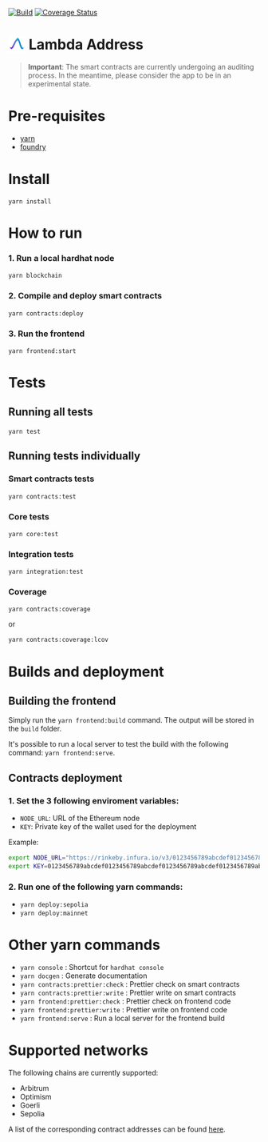 [![Build](https://github.com/LambdaAddress/LambdaAddress/actions/workflows/main.yml/badge.svg)](https://github.com/LambdaAddress/LambdaAddress/actions/workflows/main.yml) [![Coverage Status](https://coveralls.io/repos/github/LambdaAddress/LambdaAddress/badge.svg?branch=master)](https://coveralls.io/github/LambdaAddress/LambdaAddress?branch=master)


# <img src="src/frontend/images/logo.svg" height="34" style="vertical-align: bottom;" /> Lambda Address

> **Important**: The smart contracts are currently undergoing an auditing process. In the meantime, please consider the app to be in an experimental state.

# Pre-requisites

- [yarn](https://classic.yarnpkg.com/lang/en/docs/install) 
- [foundry](https://book.getfoundry.sh/getting-started/installation)

# Install

```
yarn install
```

# How to run

### 1. Run a local hardhat node

```
yarn blockchain
```

### 2. Compile and deploy smart contracts

```
yarn contracts:deploy
```

### 3. Run the frontend

```
yarn frontend:start
```

# Tests

## Running all tests

```
yarn test
```

## Running tests individually

### Smart contracts tests

```
yarn contracts:test
``` 

### Core tests

```
yarn core:test
``` 

### Integration tests

```
yarn integration:test
``` 

### Coverage 

```
yarn contracts:coverage
```

or 

```
yarn contracts:coverage:lcov
```

# Builds and deployment

## Building the frontend

Simply run the `yarn frontend:build` command. The output will be stored in the `build` folder. 

It's possible to run a local server to test the build with the following command: `yarn frontend:serve`.

## Contracts deployment

### 1. Set the 3 following enviroment variables:
  - `NODE_URL`: URL of the Ethereum node
  - `KEY`: Private key of the wallet used for the deployment

Example:

```bash
export NODE_URL="https://rinkeby.infura.io/v3/0123456789abcdef0123456789abcdef"
export KEY=0123456789abcdef0123456789abcdef0123456789abcdef0123456789abcdef
```

### 2. Run one of the following yarn commands:
  - `yarn deploy:sepolia`
  - `yarn deploy:mainnet`


# Other yarn commands

- `yarn console` : Shortcut for `hardhat console`
- `yarn docgen` : Generate documentation
- `yarn contracts:prettier:check` : Prettier check on smart contracts
- `yarn contracts:prettier:write` : Prettier write on smart contracts
- `yarn frontend:prettier:check` : Prettier check on frontend code
- `yarn frontend:prettier:write` : Prettier write on frontend code
- `yarn frontend:serve` : Run a local server for the frontend build

# Supported networks

The following chains are currently supported: 

- Arbitrum
- Optimism
- Goerli
- Sepolia

A list of the corresponding contract addresses can be found [here](./src/config/README.md).

